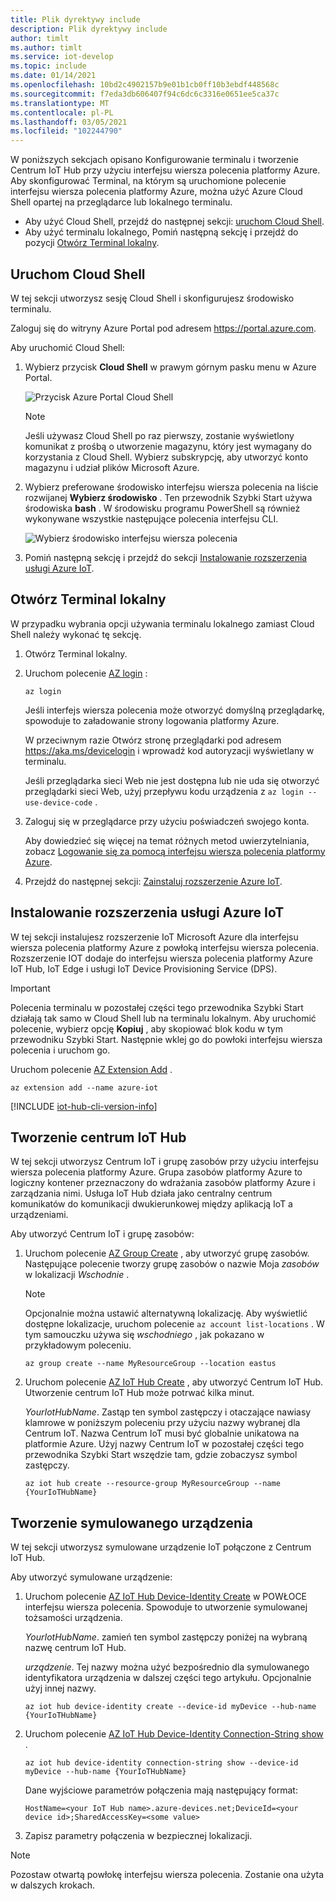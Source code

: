 ```yaml
---
title: Plik dyrektywy include
description: Plik dyrektywy include
author: timlt
ms.author: timlt
ms.service: iot-develop
ms.topic: include
ms.date: 01/14/2021
ms.openlocfilehash: 10bd2c4902157b9e01b1cb0ff10b3ebdf448568c
ms.sourcegitcommit: f7eda3db606407f94c6dc6c3316e0651ee5ca37c
ms.translationtype: MT
ms.contentlocale: pl-PL
ms.lasthandoff: 03/05/2021
ms.locfileid: "102244790"
---
```

W poniższych sekcjach opisano Konfigurowanie terminalu i tworzenie Centrum IoT Hub przy użyciu interfejsu wiersza polecenia platformy Azure. Aby skonfigurować Terminal, na którym są uruchomione polecenie interfejsu wiersza polecenia platformy Azure, można użyć Azure Cloud Shell opartej na przeglądarce lub lokalnego terminalu.
* Aby użyć Cloud Shell, przejdź do następnej sekcji: [uruchom Cloud Shell](#launch-the-cloud-shell). 
* Aby użyć terminalu lokalnego, Pomiń następną sekcję i przejdź do pozycji [Otwórz Terminal lokalny](#open-a-local-terminal).

## <a name="launch-the-cloud-shell"></a>Uruchom Cloud Shell
W tej sekcji utworzysz sesję Cloud Shell i skonfigurujesz środowisko terminalu.

Zaloguj się do witryny Azure Portal pod adresem https://portal.azure.com.  

Aby uruchomić Cloud Shell:

1. Wybierz przycisk **Cloud Shell** w prawym górnym pasku menu w Azure Portal. 

    ![Przycisk Azure Portal Cloud Shell](media/iot-hub-include-create-hub-cli/cloud-shell-button.png)

    > [!NOTE]
    > Jeśli używasz Cloud Shell po raz pierwszy, zostanie wyświetlony komunikat z prośbą o utworzenie magazynu, który jest wymagany do korzystania z Cloud Shell.  Wybierz subskrypcję, aby utworzyć konto magazynu i udział plików Microsoft Azure. 

2. Wybierz preferowane środowisko interfejsu wiersza polecenia na liście rozwijanej **Wybierz środowisko** . Ten przewodnik Szybki Start używa środowiska **bash** . W środowisku programu PowerShell są również wykonywane wszystkie następujące polecenia interfejsu CLI. 

    ![Wybierz środowisko interfejsu wiersza polecenia](media/iot-hub-include-create-hub-cli/cloud-shell-environment.png)

3. Pomiń następną sekcję i przejdź do sekcji [Instalowanie rozszerzenia usługi Azure IoT](#install-the-azure-iot-extension). 

## <a name="open-a-local-terminal"></a>Otwórz Terminal lokalny
W przypadku wybrania opcji używania terminalu lokalnego zamiast Cloud Shell należy wykonać tę sekcję.  

1. Otwórz Terminal lokalny.
1. Uruchom polecenie [AZ login](/cli/azure/reference-index#az_login) :

   ```azurecli
   az login
   ```

    Jeśli interfejs wiersza polecenia może otworzyć domyślną przeglądarkę, spowoduje to załadowanie strony logowania platformy Azure.

    W przeciwnym razie Otwórz stronę przeglądarki pod adresem https://aka.ms/devicelogin i wprowadź kod autoryzacji wyświetlany w terminalu.

    Jeśli przeglądarka sieci Web nie jest dostępna lub nie uda się otworzyć przeglądarki sieci Web, użyj przepływu kodu urządzenia z `az login --use-device-code` .

1. Zaloguj się w przeglądarce przy użyciu poświadczeń swojego konta.

    Aby dowiedzieć się więcej na temat różnych metod uwierzytelniania, zobacz [Logowanie się za pomocą interfejsu wiersza polecenia platformy Azure]( /cli/azure/authenticate-azure-cli ).

1. Przejdź do następnej sekcji: [Zainstaluj rozszerzenie Azure IoT](#install-the-azure-iot-extension). 

## <a name="install-the-azure-iot-extension"></a>Instalowanie rozszerzenia usługi Azure IoT
W tej sekcji instalujesz rozszerzenie IoT Microsoft Azure dla interfejsu wiersza polecenia platformy Azure z powłoką interfejsu wiersza polecenia. Rozszerzenie IOT dodaje do interfejsu wiersza polecenia platformy Azure IoT Hub, IoT Edge i usługi IoT Device Provisioning Service (DPS).

> [!IMPORTANT]
> Polecenia terminalu w pozostałej części tego przewodnika Szybki Start działają tak samo w Cloud Shell lub na terminalu lokalnym. Aby uruchomić polecenie, wybierz opcję **Kopiuj** , aby skopiować blok kodu w tym przewodniku Szybki Start. Następnie wklej go do powłoki interfejsu wiersza polecenia i uruchom go.

Uruchom polecenie [AZ Extension Add](/cli/azure/extension#az-extension-add) . 

   ```azurecli
   az extension add --name azure-iot
   ```
[!INCLUDE [iot-hub-cli-version-info](iot-hub-cli-version-info.md)]

## <a name="create-an-iot-hub"></a>Tworzenie centrum IoT Hub
W tej sekcji utworzysz Centrum IoT i grupę zasobów przy użyciu interfejsu wiersza polecenia platformy Azure.  Grupa zasobów platformy Azure to logiczny kontener przeznaczony do wdrażania zasobów platformy Azure i zarządzania nimi. Usługa IoT Hub działa jako centralny centrum komunikatów do komunikacji dwukierunkowej między aplikacją IoT a urządzeniami. 

Aby utworzyć Centrum IoT i grupę zasobów:

1. Uruchom polecenie [AZ Group Create](/cli/azure/group#az-group-create) , aby utworzyć grupę zasobów. Następujące polecenie tworzy grupę zasobów o nazwie Moja *zasobów* w lokalizacji *Wschodnie* . 
    >[!NOTE]
    > Opcjonalnie można ustawić alternatywną lokalizację. Aby wyświetlić dostępne lokalizacje, uruchom polecenie `az account list-locations` . W tym samouczku używa się *wschodniego* , jak pokazano w przykładowym poleceniu. 

    ```azurecli
    az group create --name MyResourceGroup --location eastus
    ```

1. Uruchom polecenie [AZ IoT Hub Create](/cli/azure/iot/hub#az-iot-hub-create) , aby utworzyć Centrum IoT Hub. Utworzenie centrum IoT Hub może potrwać kilka minut. 

    *YourIotHubName*. Zastąp ten symbol zastępczy i otaczające nawiasy klamrowe w poniższym poleceniu przy użyciu nazwy wybranej dla Centrum IoT. Nazwa Centrum IoT musi być globalnie unikatowa na platformie Azure. Użyj nazwy Centrum IoT w pozostałej części tego przewodnika Szybki Start wszędzie tam, gdzie zobaczysz symbol zastępczy.

    ```azurecli
    az iot hub create --resource-group MyResourceGroup --name {YourIoTHubName}
    ```

## <a name="create-a-simulated-device"></a>Tworzenie symulowanego urządzenia
W tej sekcji utworzysz symulowane urządzenie IoT połączone z Centrum IoT Hub. 

Aby utworzyć symulowane urządzenie:
1. Uruchom polecenie [AZ IoT Hub Device-Identity Create](/cli/azure/ext/azure-iot/iot/hub/device-identity#ext-azure-iot-az-iot-hub-device-identity-create) w POWŁOCE interfejsu wiersza polecenia. Spowoduje to utworzenie symulowanej tożsamości urządzenia. 

    *YourIotHubName*. zamień ten symbol zastępczy poniżej na wybraną nazwę centrum IoT Hub. 

    *urządzenie*. Tej nazwy można użyć bezpośrednio dla symulowanego identyfikatora urządzenia w dalszej części tego artykułu. Opcjonalnie użyj innej nazwy. 

    ```azurecli
    az iot hub device-identity create --device-id myDevice --hub-name {YourIoTHubName} 
    ```

1.  Uruchom polecenie [AZ IoT Hub Device-Identity Connection-String show](/cli/azure/ext/azure-iot/iot/hub/device-identity/connection-string#ext_azure_iot_az_iot_hub_device_identity_connection_string_show) . 

    ```azurecli
    az iot hub device-identity connection-string show --device-id myDevice --hub-name {YourIoTHubName}
    ```

    Dane wyjściowe parametrów połączenia mają następujący format:

    ```Output
    HostName=<your IoT Hub name>.azure-devices.net;DeviceId=<your device id>;SharedAccessKey=<some value>
    ```

1. Zapisz parametry połączenia w bezpiecznej lokalizacji. 

> [!NOTE]
> Pozostaw otwartą powłokę interfejsu wiersza polecenia. Zostanie ona użyta w dalszych krokach.
